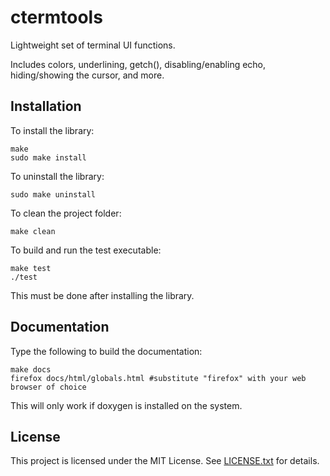 # ctermtools
Lightweight set of terminal UI functions.

Includes colors, underlining, getch(), disabling/enabling echo, hiding/showing the cursor, and more.

## Installation
To install the library:

```shell
make
sudo make install
```

To uninstall the library:

```shell
sudo make uninstall
```

To clean the project folder:

```shell
make clean
```

To build and run the test executable:

```shell
make test
./test
```
This must be done after installing the library.

## Documentation
Type the following to build the documentation:

```shell
make docs
firefox docs/html/globals.html #substitute "firefox" with your web browser of choice
```
This will only work if doxygen is installed on the system.

## License
This project is licensed under the MIT License. See [LICENSE.txt](LICENSE.txt) for details.
